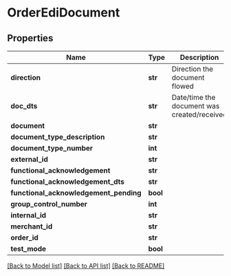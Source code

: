 # OrderEdiDocument

## Properties
Name | Type | Description | Notes
------------ | ------------- | ------------- | -------------
**direction** | **str** | Direction the document flowed | [optional] 
**doc_dts** | **str** | Date/time the document was created/received | [optional] 
**document** | **str** |  | [optional] 
**document_type_description** | **str** |  | [optional] 
**document_type_number** | **int** |  | [optional] 
**external_id** | **str** |  | [optional] 
**functional_acknowledgement** | **str** |  | [optional] 
**functional_acknowledgement_dts** | **str** |  | [optional] 
**functional_acknowledgement_pending** | **bool** |  | [optional] 
**group_control_number** | **int** |  | [optional] 
**internal_id** | **str** |  | [optional] 
**merchant_id** | **str** |  | [optional] 
**order_id** | **str** |  | [optional] 
**test_mode** | **bool** |  | [optional] 

[[Back to Model list]](../README.md#documentation-for-models) [[Back to API list]](../README.md#documentation-for-api-endpoints) [[Back to README]](../README.md)


